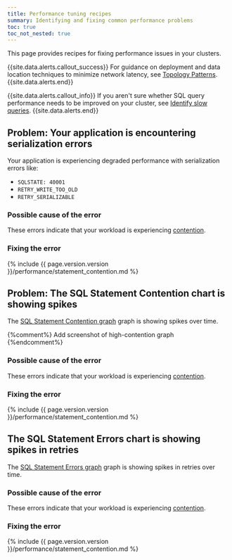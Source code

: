 ```yaml
---
title: Performance tuning recipes
summary: Identifying and fixing common performance problems
toc: true
toc_not_nested: true
---
```


This page provides recipes for fixing performance issues in your clusters.

{{site.data.alerts.callout_success}}
For guidance on deployment and data location techniques to minimize network latency, see [Topology Patterns](topology-patterns.html).
{{site.data.alerts.end}}

{{site.data.alerts.callout_info}}
If you aren't sure whether SQL query performance needs to be improved on your cluster, see [Identify slow queries](query-behavior-troubleshooting.html#identify-slow-statements).
{{site.data.alerts.end}}

## Problem: Your application is encountering serialization errors

Your application is experiencing degraded performance with serialization errors like:

  - `SQLSTATE: 40001`
  - `RETRY_WRITE_TOO_OLD`
  - `RETRY_SERIALIZABLE`

### Possible cause of the error

These errors indicate that your workload is experiencing [contention](performance-best-practices-overview.html#understanding-and-avoiding-transaction-contention).

### Fixing the error

{% include {{ page.version.version }}/performance/statement_contention.md %}

## Problem: The SQL Statement Contention chart is showing spikes

The [SQL Statement Contention graph](ui-sql-dashboard.html#sql-statement-contention) graph is showing spikes over time.

{%comment%} Add screenshot of high-contention graph {%endcomment%}

### Possible cause of the error

These errors indicate that your workload is experiencing [contention](performance-best-practices-overview.html#understanding-and-avoiding-transaction-contention).

### Fixing the error

{% include {{ page.version.version }}/performance/statement_contention.md %}

## The SQL Statement Errors chart is showing spikes in retries

The [SQL Statement Errors graph](ui-sql-dashboard.html#sql-statement-errors) graph is showing spikes in retries over time.

### Possible cause of the error

These errors indicate that your workload is experiencing [contention](performance-best-practices-overview.html#understanding-and-avoiding-transaction-contention).

### Fixing the error

{% include {{ page.version.version }}/performance/statement_contention.md %}